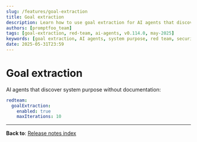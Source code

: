 ```yaml
---
slug: /features/goal-extraction
title: Goal extraction
description: Learn how to use goal extraction for AI agents that discover system purpose without documentation
authors: [promptfoo_team]
tags: [goal-extraction, red-team, ai-agents, v0.114.0, may-2025]
keywords: [goal extraction, AI agents, system purpose, red team, security testing]
date: 2025-05-31T23:59
---
```


# Goal extraction

AI agents that discover system purpose without documentation:

```yaml
redteam:
  goalExtraction:
    enabled: true
    maxIterations: 10
```

---

**Back to**: [Release notes index](/releases/) 